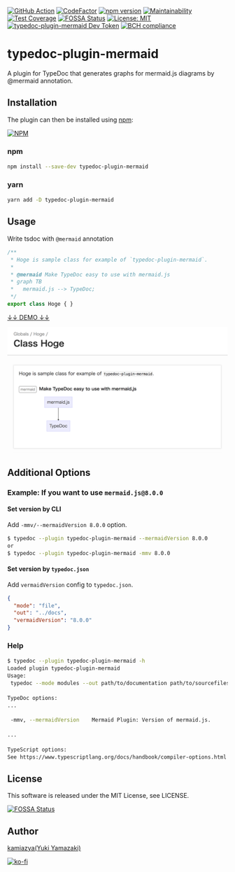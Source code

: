 [![GitHub Action](https://github.com/kamiazya/typedoc-plugin-mermaid/workflows/Node%20CI/badge.svg)](https://github.com/kamiazya/typedoc-plugin-mermaid/actions?workflow=Node+CI) [![CodeFactor](https://www.codefactor.io/repository/github/kamiazya/typedoc-plugin-mermaid/badge)](https://www.codefactor.io/repository/github/kamiazya/typedoc-plugin-mermaid) [![npm version](https://badge.fury.io/js/typedoc-plugin-mermaid.svg)](https://badge.fury.io/js/typedoc-plugin-mermaid) [![Maintainability](https://api.codeclimate.com/v1/badges/827855fa3daba03076b4/maintainability)](https://codeclimate.com/github/kamiazya/typedoc-plugin-mermaid/maintainability) [![Test Coverage](https://api.codeclimate.com/v1/badges/827855fa3daba03076b4/test_coverage)](https://codeclimate.com/github/kamiazya/typedoc-plugin-mermaid/test_coverage) [![FOSSA Status](https://app.fossa.io/api/projects/git%2Bgithub.com%2Fkamiazya%2Ftypedoc-plugin-mermaid.svg?type=shield)](https://app.fossa.io/projects/git%2Bgithub.com%2Fkamiazya%2Ftypedoc-plugin-mermaid?ref=badge_shield) [![License: MIT](https://img.shields.io/badge/License-MIT-yellow.svg)](https://opensource.org/licenses/MIT) [![typedoc-plugin-mermaid Dev Token](https://badge.devtoken.rocks/typedoc-plugin-mermaid)](https://devtoken.rocks/package/typedoc-plugin-mermaid) [![BCH compliance](https://bettercodehub.com/edge/badge/kamiazya/typedoc-plugin-mermaid?branch=master)](https://bettercodehub.com/)

# typedoc-plugin-mermaid

A plugin for TypeDoc that generates graphs for mermaid.js diagrams by @mermaid annotation.

## Installation

The plugin can then be installed using [npm](https://www.npmjs.com/):

[![NPM](https://nodei.co/npm/typedoc-plugin-mermaid.png)](https://nodei.co/npm/typedoc-plugin-mermaid/)

### npm

```sh
npm install --save-dev typedoc-plugin-mermaid
```

### yarn

```sh
yarn add -D typedoc-plugin-mermaid
```

## Usage

Write tsdoc with `@mermaid` annotation

```typescript
/**
 * Hoge is sample class for example of `typedoc-plugin-mermaid`.
 *
 * @mermaid Make TypeDoc easy to use with mermaid.js
 * graph TB
 *   mermaid.js --> TypeDoc;
 */
export class Hoge { }
```

[↓↓ DEMO ↓↓](https://kamiazya.github.io/typedoc-plugin-mermaid/classes/hoge.html)

[![Example](./media/example.png)](https://kamiazya.github.io/typedoc-plugin-mermaid/classes/hoge.html)

## Additional Options

### Example: If you want to use `mermaid.js@8.0.0`

#### Set version by CLI

Add `-mmv/--mermaidVersion 8.0.0` option.

```bash
$ typedoc --plugin typedoc-plugin-mermaid --mermaidVersion 8.0.0
or
$ typedoc --plugin typedoc-plugin-mermaid -mmv 8.0.0
```

#### Set version by `typedoc.json`

Add `vermaidVersion` config to `typedoc.json`.

```json
{
  "mode": "file",
  "out": "../docs",
  "vermaidVersion": "8.0.0"
}
```

### Help

```bash
$ typedoc --plugin typedoc-plugin-mermaid -h
Loaded plugin typedoc-plugin-mermaid
Usage:
 typedoc --mode modules --out path/to/documentation path/to/sourcefiles

TypeDoc options:
...

 -mmv, --mermaidVersion    Mermaid Plugin: Version of mermaid.js.

...

TypeScript options:
See https://www.typescriptlang.org/docs/handbook/compiler-options.html
```

## License

This software is released under the MIT License, see LICENSE.

[![FOSSA Status](https://app.fossa.io/api/projects/git%2Bgithub.com%2Fkamiazya%2Ftypedoc-plugin-mermaid.svg?type=large)](https://app.fossa.io/projects/git%2Bgithub.com%2Fkamiazya%2Ftypedoc-plugin-mermaid?ref=badge_large)

## Author

[kamiazya(Yuki Yamazaki)](https://github.com/kamiazya)

[![ko-fi](https://www.ko-fi.com/img/githubbutton_sm.svg)](https://ko-fi.com/W7W5VDNO)
